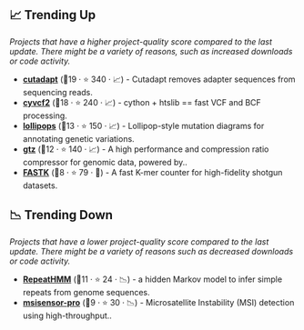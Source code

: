 ## 📈 Trending Up

_Projects that have a higher project-quality score compared to the last update. There might be a variety of reasons, such as increased downloads or code activity._

- <b><a href="https://github.com/marcelm/cutadapt">cutadapt</a></b> (🥇19 ·  ⭐ 340 · 📈) - Cutadapt removes adapter sequences from sequencing reads.
- <b><a href="https://github.com/brentp/cyvcf2">cyvcf2</a></b> (🥈18 ·  ⭐ 240 · 📈) - cython + htslib == fast VCF and BCF processing.
- <b><a href="https://github.com/joiningdata/lollipops">lollipops</a></b> (🥉13 ·  ⭐ 150 · 📈) - Lollipop-style mutation diagrams for annotating genetic variations.
- <b><a href="https://github.com/Genetalks/gtz">gtz</a></b> (🥇12 ·  ⭐ 140 · 📈) - A high performance and compression ratio compressor for genomic data, powered by..
- <b><a href="https://github.com/thegenemyers/FASTK">FASTK</a></b> (🥉8 ·  ⭐ 79 · 🐣) - A fast K-mer counter for high-fidelity shotgun datasets.

## 📉 Trending Down

_Projects that have a lower project-quality score compared to the last update. There might be a variety of reasons such as decreased downloads or code activity._

- <b><a href="https://github.com/WGLab/RepeatHMM">RepeatHMM</a></b> (🥉11 ·  ⭐ 24 · 📉) - a hidden Markov model to infer simple repeats from genome sequences.
- <b><a href="https://github.com/xjtu-omics/msisensor-pro">msisensor-pro</a></b> (🥈9 ·  ⭐ 30 · 📉) - Microsatellite Instability (MSI) detection using high-throughput..

